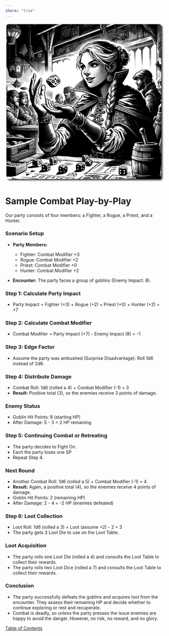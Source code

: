 ```yaml
---
share: "true"
---
```


![play-by-play](./play-by-play.png)    
    
# Sample Combat Play-by-Play    
    
Our party consists of four members: a Fighter, a Rogue, a Priest, and a Hunter.    
    
### Scenario Setup    
    
- **Party Members:**    
  - Fighter: Combat Modifier +3    
  - Rogue: Combat Modifier +2    
  - Priest: Combat Modifier +0    
  - Hunter: Combat Modifier +2    
    
- **Encounter:** The party faces a group of goblins (Enemy Impact: 8).    
    
### Step 1: Calculate Party Impact    
    
- Party Impact = Fighter (+3) + Rogue (+2) + Priest (+0) + Hunter (+2) = +7    
    
### Step 2: Calculate Combat Modifier    
    
- Combat Modifier = Party Impact (+7) - Enemy Impact (8) = -1    
    
### Step 3: Edge Factor    
    
- Assume the party was ambushed (Surprise Disadvantage): Roll 1d6 instead of 2d6.    
    
### Step 4: Distribute Damage    
    
- Combat Roll: 1d6 (rolled a 4) + Combat Modifier (-1) = 3    
- **Result:** Positive total (3), so the enemies receive 3 points of damage.    
    
### Enemy Status    
    
- Goblin Hit Points: 8 (starting HP)    
- After Damage: 5 - 3 = 2 HP remaining    
    
### Step 5: Continuing Combat or Retreating    
    
- The party decides to Fight On.     
- Each the party loses one SP  
- Repeat Step 4.    
    
### Next Round    
    
- Another Combat Roll: 1d6 (rolled a 5) + Combat Modifier (-1) = 4    
- **Result:** Again, a positive total (4), so the enemies receive 4 points of damage.    
- Goblin Hit Points: 2 (remaining HP)    
- After Damage: 2 - 4 = -2 HP (enemies defeated)    
    
### Step 6: Loot Collection    
    
- Loot Roll: 1d6 (rolled a 3) + Loot (assume +2) - 2 = 3    
- The party gets 3 Loot Die to use on the Loot Table.    
    
### Loot Acquisition    
    
- The party rolls one Loot Die (rolled a 4) and consults the Loot Table to collect their rewards.    
- The party rolls two Loot Dice (rolled a 7) and consults the Loot Table to collect their rewards.
    
### Conclusion    
    
- The party successfully defeats the goblins and acquires loot from the encounter. They assess their remaining HP and decide whether to continue exploring or rest and recuperate.    
- Combat is deadly, so unless the party presses the issue enemies are happy to avoid the danger. However, no risk, no reward, and no glory.     
    
[Table of Contents](./Table-of-Contents.html)